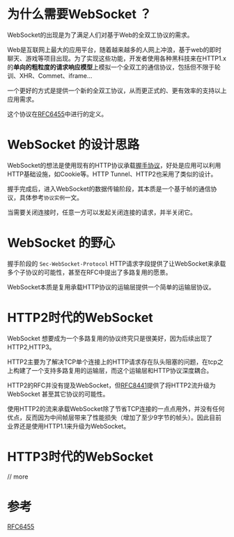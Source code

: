 # 为什么需要WebSocket ？

WebSocket的出现是为了满足人们对基于Web的全双工协议的需求。

Web是互联网上最大的应用平台，随着越来越多的人网上冲浪，基于web的即时聊天、游戏等项目出现。为了实现这些功能，开发者使用各种黑科技来在HTTP1.x的**单向的粗粒度的请求响应模型**上模拟一个全双工的通信协议，包括但不限于轮训、XHR、Commet、iframe...

一个更好的方式是提供一个新的全双工协议，从而更正式的、更有效率的支持以上应用需求。

这个协议在[RFC6455](https://datatracker.ietf.org/doc/html/rfc6455)中进行的定义。

# WebSocket 的设计思路

WebSocket的想法是使用现有的HTTP协议承载[握手协议](https://zh.wikipedia.org/wiki/WebSocket#%E6%8F%A1%E6%89%8B%E5%8D%8F%E8%AE%AE)，好处是应用可以利用HTTP基础设施，如Cookie等。HTTP Tunnel、HTTP2也采用了类似的设计。

握手完成后，进入WebSocket的数据传输阶段，其本质是一个基于帧的通信协议，具体参考`协议实例`一文。

当需要关闭连接时，任意一方可以发起关闭连接的请求，并半关闭它。

# WebSocket 的野心

握手阶段的 `Sec-WebSocket-Protocol` HTTP请求字段提供了让WebSocket来承载多个子协议的可能性，甚至在RFC中提出了多路复用的愿景。

WebSocket本质是复用承载HTTP协议的运输层提供一个简单的运输层协议。



# HTTP2时代的WebSocket

WebSocket 想要成为一个多路复用的协议终究只是很美好，因为后续出现了HTTP2,HTTP3。

HTTP2主要为了解决TCP单个连接上的HTTP请求存在队头阻塞的问题，在tcp之上构建了一个支持多路复用的运输层，而这个运输层和HTTP协议深度耦合。

HTTP2的RFC并没有提及WebSocket，但[RFC8441](https://tools.ietf.org/html/rfc8441)提供了将HTTP2流升级为WebSocket 甚至其它协议的可能性。

使用HTTP2的流来承载WebSocket除了节省TCP连接的一点点用外，并没有任何优点，反而因为中间帧层带来了性能损失（增加了至少9字节的帧头）。因此目前业界还是使用HTTP1.1来升级为WebSocket。



# HTTP3时代的WebSocket

// more

# 参考

[RFC6455](https://www.rfc-editor.org/rfc/rfc6455.html)